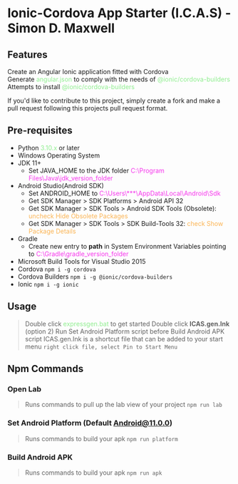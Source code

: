 <style>
    .instruction {
        color: #FBB454;
    }
    .path {
        color: #F637EC;
    }
    .noun {
        color: lightgreen;
    }
    .fa-star {
        color: yellow;
    }
    .fa-triangle-exclamation {
        color: red;
    }
</style>

<link rel="stylesheet" href="https://cdnjs.cloudflare.com/ajax/libs/font-awesome/6.1.2/css/all.min.css">

# Ionic-Cordova App Starter (I.C.A.S) - Simon D. Maxwell

## Features

<i class="fa-solid fa-star"></i> Create an Angular Ionic application fitted with Cordova <br/>
<i class="fa-solid fa-star"></i> Generate <span class="noun">angular.json</span> to comply with the needs of <span class="noun">@ionic/cordova-builders</span> <br/>
<i class="fa-solid fa-star"></i> Attempts to install <span class="noun">@ionic/cordova-builders</span> <br/>

If you'd like to contribute to this project, simply create a fork and make a pull request following this projects pull request format.

## Pre-requisites

-   Python <span class="noun">3.10.x</span> or later <i class="fa-solid fa-triangle-exclamation"></i>
-   Windows Operating System <i class="fa-solid fa-triangle-exclamation"></i>
-   JDK 11+ <i class="fa-solid fa-triangle-exclamation"></i>
    -   Set JAVA_HOME to the JDK folder <span class="path">C:\Program Files\Java\jdk_version_folder</span> <i class="fa-solid fa-triangle-exclamation"></i>
-   Android Studio(Android SDK) <i class="fa-solid fa-triangle-exclamation"></i>
    -   Set ANDROID_HOME to <span class="path">C:\Users\\\*\*\*\AppData\Local\Android\Sdk</span> <i class="fa-solid fa-triangle-exclamation"></i>
    -   Get SDK Manager > SDK Platforms > Android API 32 <i class="fa-solid fa-triangle-exclamation"></i>
    -   Get SDK Manager > SDK Tools > Android SDK Tools (Obsolete): <span class="instruction">uncheck Hide Obsolete Packages</span> <i class="fa-solid fa-triangle-exclamation"></i>
    -   Get SDK Manager > SDK Tools > SDK Build-Tools 32: <span class=instruction>check Show Package Details</span> <i class="fa-solid fa-triangle-exclamation"></i>
-   Gradle <i class="fa-solid fa-triangle-exclamation"></i>
    -   Create new entry to **path** in System Environment Variables pointing to <span class="path">C:\Gradle\gradle_version_folder</span> <i class="fa-solid fa-triangle-exclamation"></i>
-   Microsoft Build Tools for Visual Studio 2015 <i class="fa-solid fa-triangle-exclamation"></i>
-   Cordova `npm i -g cordova` <i class="fa-solid fa-triangle-exclamation"></i>
-   Cordova Builders `npm i -g @ionic/cordova-builders` <i class="fa-solid fa-triangle-exclamation"></i>
-   Ionic `npm i -g ionic` <i class="fa-solid fa-triangle-exclamation"></i>

## Usage

> Double click <span class="noun">expressgen.bat</span> to get started
> Double click **ICAS.gen.Ink** (option 2)
> Run Set Android Platform script before Build Android APK script
> ICAS.gen.Ink is a shortcut file that can be added to your start menu `right click file, select Pin to Start Menu`

## Npm Commands

### Open Lab <i class="fa-solid fa-flask"></i>

> Runs commands to pull up the lab view of your project `npm run lab`

### Set Android Platform (Default Android@11.0.0) <i class="fa-brands fa-android"></i>

> Runs commands to build your apk `npm run platform`

### Build Android APK <i class="fa-brands fa-android"></i>

> Runs commands to build your apk `npm run apk`
